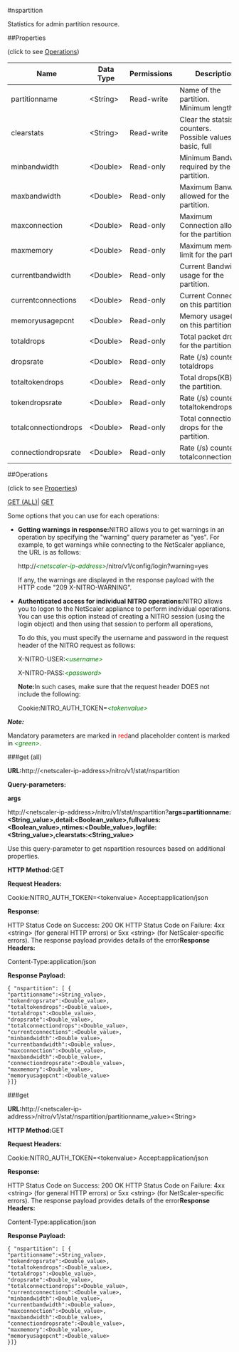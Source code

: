 #nspartition

Statistics for admin partition resource.


##Properties 
<span>(click to see [Operations](#opera))</span>


<table><thead><tr><th>Name</th><th>Data Type</th><th>Permissions</th><th>Description</th></tr></thead><tbody><tr><td>partitionname</td><td>&lt;String></td><td>Read-write</td><td>Name of the partition.<br>Minimum length = 1</td></tr><tr><td>clearstats</td><td>&lt;String></td><td>Read-write</td><td>Clear the statsistics / counters.<br>Possible values = basic, full</td></tr><tr><td>minbandwidth</td><td>&lt;Double></td><td>Read-only</td><td>Minimum Bandwidth required by the partition.</td></tr><tr><td>maxbandwidth</td><td>&lt;Double></td><td>Read-only</td><td>Maximum Banwidth allowed for the partition.</td></tr><tr><td>maxconnection</td><td>&lt;Double></td><td>Read-only</td><td>Maximum Connection allowed for the partition.</td></tr><tr><td>maxmemory</td><td>&lt;Double></td><td>Read-only</td><td>Maximum memory limit for the partition.</td></tr><tr><td>currentbandwidth</td><td>&lt;Double></td><td>Read-only</td><td>Current Bandwidth usage for the partition.</td></tr><tr><td>currentconnections</td><td>&lt;Double></td><td>Read-only</td><td>Current Connections on this partition.</td></tr><tr><td>memoryusagepcnt</td><td>&lt;Double></td><td>Read-only</td><td>Memory usage(%) on this partition.</td></tr><tr><td>totaldrops</td><td>&lt;Double></td><td>Read-only</td><td>Total packet drops for the partition.</td></tr><tr><td>dropsrate</td><td>&lt;Double></td><td>Read-only</td><td>Rate (/s) counter for totaldrops</td></tr><tr><td>totaltokendrops</td><td>&lt;Double></td><td>Read-only</td><td>Total drops(KB) for the partition.</td></tr><tr><td>tokendropsrate</td><td>&lt;Double></td><td>Read-only</td><td>Rate (/s) counter for totaltokendrops</td></tr><tr><td>totalconnectiondrops</td><td>&lt;Double></td><td>Read-only</td><td>Total connection drops for the partition.</td></tr><tr><td>connectiondropsrate</td><td>&lt;Double></td><td>Read-only</td><td>Rate (/s) counter for totalconnectiondrops</td></tr></tbody></table>
##Operations 
<span>(click to see [Properties](#prope))</span>


[GET (ALL)](#get-)| [GET]()


Some options that you can use for each operations:
<ul><li><p><b>Getting warnings in response:</b>NITRO allows you to get warnings in an operation by specifying the "warning" query parameter as "yes". For example, to get warnings while connecting to the NetScaler appliance, the URL is as follows:</p><p>http://<span style="color:green;font-style:italic;">&lt;netscaler-ip-address&gt;</span>/nitro/v1/config/login?warning=yes</p><p>If any, the warnings are displayed in the response payload with the HTTP code "209 X-NITRO-WARNING".</p></li><li><p><b>Authenticated access for individual NITRO operations:</b>NITRO allows you to logon to the NetScaler appliance to perform individual operations. You can use this option instead of creating a NITRO session (using the login object) and then using that session to perform all operations,</p><p>To do this, you must specify the username and password in the request header of the NITRO request as follows:</p><p>X-NITRO-USER:<span style="color:green;font-style:italic;">&lt;username&gt;</span></p><p>X-NITRO-PASS:<span style="color:green;font-style:italic;">&lt;password&gt;</span></p><p><b>Note:</b>In such cases, make sure that the request header DOES not include the following:</p><p>Cookie:NITRO_AUTH_TOKEN=<span style="color:green;font-style:italic;">&lt;tokenvalue&gt;</span></p></li></ul>



***Note:*** 
Mandatory parameters are marked in <span style="color:#FF0000;">red</span>and placeholder content is marked in <span style="color:green;font-style:italic">&lt;green&gt;</span>.

###get (all)



<b>URL:</b>http://&lt;netscaler-ip-address&gt;/nitro/v1/stat/nspartition
<b>Query-parameters:</b>
<b>args</b>
http://&lt;netscaler-ip-address&gt;/nitro/v1/stat/nspartition?<b>args=partitionname:&lt;String_value&gt;,detail:&lt;Boolean_value&gt;,fullvalues:&lt;Boolean_value&gt;,ntimes:&lt;Double_value&gt;,logfile:&lt;String_value&gt;,clearstats:&lt;String_value&gt;</b>
Use this query-parameter to get nspartition resources based on additional properties.



<b>HTTP Method:</b>GET
<b>Request Headers:</b>

Cookie:NITRO_AUTH_TOKEN=&lt;tokenvalue&gt;Accept:application/json

<b>Response:</b>
HTTP Status Code on Success: 200 OKHTTP Status Code on Failure: 4xx &lt;string&gt; (for general HTTP errors) or 5xx &lt;string&gt; (for NetScaler-specific errors). The response payload provides details of the error<b>Response Headers:</b>

Content-Type:application/json

<b>Response Payload: </b>```{ "nspartition": [ {"partitionname":<String_value>,"tokendropsrate":<Double_value>,"totaltokendrops":<Double_value>,"totaldrops":<Double_value>,"dropsrate":<Double_value>,"totalconnectiondrops":<Double_value>,"currentconnections":<Double_value>,"minbandwidth":<Double_value>,"currentbandwidth":<Double_value>,"maxconnection":<Double_value>,"maxbandwidth":<Double_value>,"connectiondropsrate":<Double_value>,"maxmemory":<Double_value>,"memoryusagepcnt":<Double_value>}]}```



###get



<b>URL:</b>http://&lt;netscaler-ip-address&gt;/nitro/v1/stat/nspartition/partitionname_value&gt;&lt;String&gt;
<b>HTTP Method:</b>GET
<b>Request Headers:</b>

Cookie:NITRO_AUTH_TOKEN=&lt;tokenvalue&gt;Accept:application/json

<b>Response:</b>
HTTP Status Code on Success: 200 OKHTTP Status Code on Failure: 4xx &lt;string&gt; (for general HTTP errors) or 5xx &lt;string&gt; (for NetScaler-specific errors). The response payload provides details of the error<b>Response Headers:</b>

Content-Type:application/json

<b>Response Payload: </b>```{ "nspartition": [ {"partitionname":<String_value>,"tokendropsrate":<Double_value>,"totaltokendrops":<Double_value>,"totaldrops":<Double_value>,"dropsrate":<Double_value>,"totalconnectiondrops":<Double_value>,"currentconnections":<Double_value>,"minbandwidth":<Double_value>,"currentbandwidth":<Double_value>,"maxconnection":<Double_value>,"maxbandwidth":<Double_value>,"connectiondropsrate":<Double_value>,"maxmemory":<Double_value>,"memoryusagepcnt":<Double_value>}]}```



